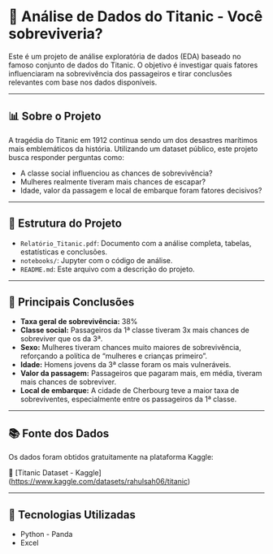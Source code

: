 # 🚢 Análise de Dados do Titanic - Você sobreviveria?

Este é um projeto de análise exploratória de dados (EDA) baseado no famoso conjunto de dados do Titanic. O objetivo é investigar quais fatores influenciaram na sobrevivência dos passageiros e tirar conclusões relevantes com base nos dados disponíveis.

---

## 📊 Sobre o Projeto

A tragédia do Titanic em 1912 continua sendo um dos desastres marítimos mais emblemáticos da história. Utilizando um dataset público, este projeto busca responder perguntas como:

- A classe social influenciou as chances de sobrevivência?
- Mulheres realmente tiveram mais chances de escapar?
- Idade, valor da passagem e local de embarque foram fatores decisivos?

---

## 📁 Estrutura do Projeto

- `Relatório_Titanic.pdf`: Documento com a análise completa, tabelas, estatísticas e conclusões.
- `notebooks/`: Jupyter com o código de análise.
- `README.md`: Este arquivo com a descrição do projeto.

---

## 🧠 Principais Conclusões

- **Taxa geral de sobrevivência:** 38%
- **Classe social:** Passageiros da 1ª classe tiveram 3x mais chances de sobreviver que os da 3ª.
- **Sexo:** Mulheres tiveram chances muito maiores de sobrevivência, reforçando a política de “mulheres e crianças primeiro”.
- **Idade:** Homens jovens da 3ª classe foram os mais vulneráveis.
- **Valor da passagem:** Passageiros que pagaram mais, em média, tiveram mais chances de sobreviver.
- **Local de embarque:** A cidade de Cherbourg teve a maior taxa de sobreviventes, especialmente entre os passageiros da 1ª classe.

---

## 📚 Fonte dos Dados

Os dados foram obtidos gratuitamente na plataforma Kaggle:

🔗 [Titanic Dataset - Kaggle] (https://www.kaggle.com/datasets/rahulsah06/titanic)

---

## 🚀 Tecnologias Utilizadas

- Python - Panda  
- Excel 
